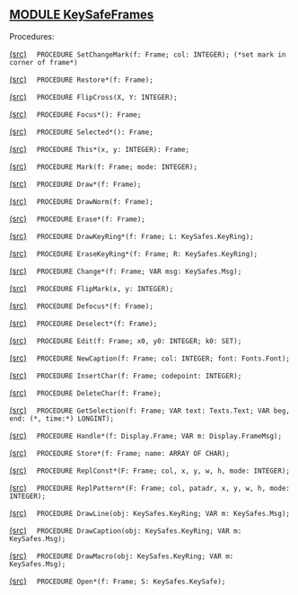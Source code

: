 
## [MODULE KeySafeFrames](https://github.com/io-core/Attest/blob/main/KeySafeFrames.Mod)

Procedures:


[(src)](https://github.com/io-core/Attest/blob/main/KeySafeFrames.Mod#L79) `  PROCEDURE SetChangeMark(f: Frame; col: INTEGER); (*set mark in corner of frame*)`


[(src)](https://github.com/io-core/Attest/blob/main/KeySafeFrames.Mod#L88) `  PROCEDURE Restore*(f: Frame);`


[(src)](https://github.com/io-core/Attest/blob/main/KeySafeFrames.Mod#L105) `  PROCEDURE FlipCross(X, Y: INTEGER);`


[(src)](https://github.com/io-core/Attest/blob/main/KeySafeFrames.Mod#L116) `  PROCEDURE Focus*(): Frame;`


[(src)](https://github.com/io-core/Attest/blob/main/KeySafeFrames.Mod#L121) `  PROCEDURE Selected*(): Frame;`


[(src)](https://github.com/io-core/Attest/blob/main/KeySafeFrames.Mod#L126) `  PROCEDURE This*(x, y: INTEGER): Frame;`


[(src)](https://github.com/io-core/Attest/blob/main/KeySafeFrames.Mod#L131) `  PROCEDURE Mark(f: Frame; mode: INTEGER);`


[(src)](https://github.com/io-core/Attest/blob/main/KeySafeFrames.Mod#L136) `  PROCEDURE Draw*(f: Frame);`


[(src)](https://github.com/io-core/Attest/blob/main/KeySafeFrames.Mod#L141) `  PROCEDURE DrawNorm(f: Frame);`


[(src)](https://github.com/io-core/Attest/blob/main/KeySafeFrames.Mod#L146) `  PROCEDURE Erase*(f: Frame);`


[(src)](https://github.com/io-core/Attest/blob/main/KeySafeFrames.Mod#L151) `  PROCEDURE DrawKeyRing*(f: Frame; L: KeySafes.KeyRing);`


[(src)](https://github.com/io-core/Attest/blob/main/KeySafeFrames.Mod#L156) `  PROCEDURE EraseKeyRing*(f: Frame; R: KeySafes.KeyRing);`


[(src)](https://github.com/io-core/Attest/blob/main/KeySafeFrames.Mod#L161) `  PROCEDURE Change*(f: Frame; VAR msg: KeySafes.Msg);`


[(src)](https://github.com/io-core/Attest/blob/main/KeySafeFrames.Mod#L166) `  PROCEDURE FlipMark(x, y: INTEGER);`


[(src)](https://github.com/io-core/Attest/blob/main/KeySafeFrames.Mod#L172) `  PROCEDURE Defocus*(f: Frame);`


[(src)](https://github.com/io-core/Attest/blob/main/KeySafeFrames.Mod#L182) `  PROCEDURE Deselect*(f: Frame);`


[(src)](https://github.com/io-core/Attest/blob/main/KeySafeFrames.Mod#L191) `  PROCEDURE Edit(f: Frame; x0, y0: INTEGER; k0: SET);`


[(src)](https://github.com/io-core/Attest/blob/main/KeySafeFrames.Mod#L286) `  PROCEDURE NewCaption(f: Frame; col: INTEGER; font: Fonts.Font);`


[(src)](https://github.com/io-core/Attest/blob/main/KeySafeFrames.Mod#L294) `  PROCEDURE InsertChar(f: Frame; codepoint: INTEGER);`


[(src)](https://github.com/io-core/Attest/blob/main/KeySafeFrames.Mod#L304) `  PROCEDURE DeleteChar(f: Frame);`


[(src)](https://github.com/io-core/Attest/blob/main/KeySafeFrames.Mod#L325) `  PROCEDURE GetSelection(f: Frame; VAR text: Texts.Text; VAR beg, end: (*, time:*) LONGINT);`


[(src)](https://github.com/io-core/Attest/blob/main/KeySafeFrames.Mod#L335) `  PROCEDURE Handle*(f: Display.Frame; VAR m: Display.FrameMsg);`


[(src)](https://github.com/io-core/Attest/blob/main/KeySafeFrames.Mod#L395) `  PROCEDURE Store*(f: Frame; name: ARRAY OF CHAR);`


[(src)](https://github.com/io-core/Attest/blob/main/KeySafeFrames.Mod#L401) `  PROCEDURE ReplConst*(F: Frame; col, x, y, w, h, mode: INTEGER);`


[(src)](https://github.com/io-core/Attest/blob/main/KeySafeFrames.Mod#L410) `  PROCEDURE ReplPattern*(F: Frame; col, patadr, x, y, w, h, mode: INTEGER);`


[(src)](https://github.com/io-core/Attest/blob/main/KeySafeFrames.Mod#L419) `  PROCEDURE DrawLine(obj: KeySafes.KeyRing; VAR m: KeySafes.Msg);`


[(src)](https://github.com/io-core/Attest/blob/main/KeySafeFrames.Mod#L441) `  PROCEDURE DrawCaption(obj: KeySafes.KeyRing; VAR m: KeySafes.Msg);`


[(src)](https://github.com/io-core/Attest/blob/main/KeySafeFrames.Mod#L473) `  PROCEDURE DrawMacro(obj: KeySafes.KeyRing; VAR m: KeySafes.Msg);`


[(src)](https://github.com/io-core/Attest/blob/main/KeySafeFrames.Mod#L496) `  PROCEDURE Open*(f: Frame; S: KeySafes.KeySafe);`

